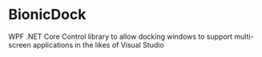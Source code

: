 # BionicDock
WPF .NET Core Control library to allow docking windows to support multi-screen applications in the likes of Visual Studio
